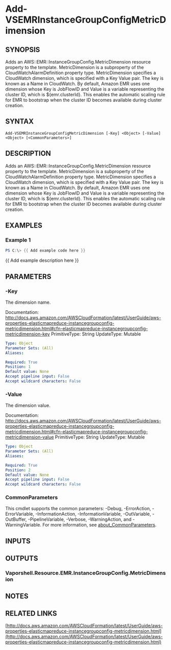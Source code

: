 # Add-VSEMRInstanceGroupConfigMetricDimension

## SYNOPSIS
Adds an AWS::EMR::InstanceGroupConfig.MetricDimension resource property to the template.
MetricDimension is a subproperty of the CloudWatchAlarmDefinition property type.
MetricDimension specifies a CloudWatch dimension, which is specified with a Key Value pair.
The key is known as a Name in CloudWatch.
By default, Amazon EMR uses one dimension whose Key is JobFlowID and Value is a variable representing the cluster ID, which is ${emr.clusterId}.
This enables the automatic scaling rule for EMR to bootstrap when the cluster ID becomes available during cluster creation.

## SYNTAX

```
Add-VSEMRInstanceGroupConfigMetricDimension [-Key] <Object> [-Value] <Object> [<CommonParameters>]
```

## DESCRIPTION
Adds an AWS::EMR::InstanceGroupConfig.MetricDimension resource property to the template.
MetricDimension is a subproperty of the CloudWatchAlarmDefinition property type.
MetricDimension specifies a CloudWatch dimension, which is specified with a Key Value pair.
The key is known as a Name in CloudWatch.
By default, Amazon EMR uses one dimension whose Key is JobFlowID and Value is a variable representing the cluster ID, which is ${emr.clusterId}.
This enables the automatic scaling rule for EMR to bootstrap when the cluster ID becomes available during cluster creation.

## EXAMPLES

### Example 1
```powershell
PS C:\> {{ Add example code here }}
```

{{ Add example description here }}

## PARAMETERS

### -Key
The dimension name.

Documentation: http://docs.aws.amazon.com/AWSCloudFormation/latest/UserGuide/aws-properties-elasticmapreduce-instancegroupconfig-metricdimension.html#cfn-elasticmapreduce-instancegroupconfig-metricdimension-key
PrimitiveType: String
UpdateType: Mutable

```yaml
Type: Object
Parameter Sets: (All)
Aliases:

Required: True
Position: 1
Default value: None
Accept pipeline input: False
Accept wildcard characters: False
```

### -Value
The dimension value.

Documentation: http://docs.aws.amazon.com/AWSCloudFormation/latest/UserGuide/aws-properties-elasticmapreduce-instancegroupconfig-metricdimension.html#cfn-elasticmapreduce-instancegroupconfig-metricdimension-value
PrimitiveType: String
UpdateType: Mutable

```yaml
Type: Object
Parameter Sets: (All)
Aliases:

Required: True
Position: 2
Default value: None
Accept pipeline input: False
Accept wildcard characters: False
```

### CommonParameters
This cmdlet supports the common parameters: -Debug, -ErrorAction, -ErrorVariable, -InformationAction, -InformationVariable, -OutVariable, -OutBuffer, -PipelineVariable, -Verbose, -WarningAction, and -WarningVariable. For more information, see [about_CommonParameters](http://go.microsoft.com/fwlink/?LinkID=113216).

## INPUTS

## OUTPUTS

### Vaporshell.Resource.EMR.InstanceGroupConfig.MetricDimension
## NOTES

## RELATED LINKS

[http://docs.aws.amazon.com/AWSCloudFormation/latest/UserGuide/aws-properties-elasticmapreduce-instancegroupconfig-metricdimension.html](http://docs.aws.amazon.com/AWSCloudFormation/latest/UserGuide/aws-properties-elasticmapreduce-instancegroupconfig-metricdimension.html)

